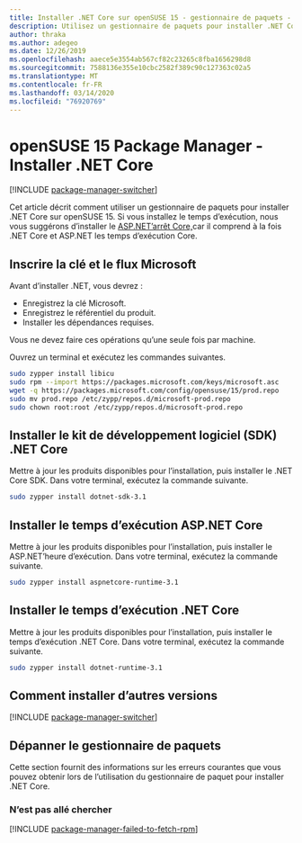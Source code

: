 ```yaml
---
title: Installer .NET Core sur openSUSE 15 - gestionnaire de paquets - .NET Core
description: Utilisez un gestionnaire de paquets pour installer .NET Core SDK et l’exécution sur openSUSE 15.
author: thraka
ms.author: adegeo
ms.date: 12/26/2019
ms.openlocfilehash: aaece5e3554ab567cf82c23265c8fba1656298d8
ms.sourcegitcommit: 7588136e355e10cbc2582f389c90c127363c02a5
ms.translationtype: MT
ms.contentlocale: fr-FR
ms.lasthandoff: 03/14/2020
ms.locfileid: "76920769"
---
```

# <a name="opensuse-15-package-manager---install-net-core"></a>openSUSE 15 Package Manager - Installer .NET Core

[!INCLUDE [package-manager-switcher](./includes/package-manager-switcher.md)]

Cet article décrit comment utiliser un gestionnaire de paquets pour installer .NET Core sur openSUSE 15. Si vous installez le temps d’exécution, nous vous suggérons d’installer le [ASP.NET’arrêt Core,](#install-the-aspnet-core-runtime)car il comprend à la fois .NET Core et ASP.NET les temps d’exécution Core.

## <a name="register-microsoft-key-and-feed"></a>Inscrire la clé et le flux Microsoft

Avant d’installer .NET, vous devrez :

- Enregistrez la clé Microsoft.
- Enregistrez le référentiel du produit.
- Installer les dépendances requises.

Vous ne devez faire ces opérations qu’une seule fois par machine.

Ouvrez un terminal et exécutez les commandes suivantes.

```bash
sudo zypper install libicu
sudo rpm --import https://packages.microsoft.com/keys/microsoft.asc
wget -q https://packages.microsoft.com/config/opensuse/15/prod.repo
sudo mv prod.repo /etc/zypp/repos.d/microsoft-prod.repo
sudo chown root:root /etc/zypp/repos.d/microsoft-prod.repo
```

## <a name="install-the-net-core-sdk"></a>Installer le kit de développement logiciel (SDK) .NET Core

Mettre à jour les produits disponibles pour l’installation, puis installer le .NET Core SDK. Dans votre terminal, exécutez la commande suivante.

```bash
sudo zypper install dotnet-sdk-3.1
```

## <a name="install-the-aspnet-core-runtime"></a>Installer le temps d’exécution ASP.NET Core

Mettre à jour les produits disponibles pour l’installation, puis installer le ASP.NET’heure d’exécution. Dans votre terminal, exécutez la commande suivante.

```bash
sudo zypper install aspnetcore-runtime-3.1
```

## <a name="install-the-net-core-runtime"></a>Installer le temps d’exécution .NET Core

Mettre à jour les produits disponibles pour l’installation, puis installer le temps d’exécution .NET Core. Dans votre terminal, exécutez la commande suivante.

```bash
sudo zypper install dotnet-runtime-3.1
```

## <a name="how-to-install-other-versions"></a>Comment installer d’autres versions

[!INCLUDE [package-manager-switcher](./includes/package-manager-heading-hack-pkgname.md)]

## <a name="troubleshoot-the-package-manager"></a>Dépanner le gestionnaire de paquets

Cette section fournit des informations sur les erreurs courantes que vous pouvez obtenir lors de l’utilisation du gestionnaire de paquet pour installer .NET Core.

### <a name="failed-to-fetch"></a>N’est pas allé chercher

[!INCLUDE [package-manager-failed-to-fetch-rpm](includes/package-manager-failed-to-fetch-rpm.md)]
